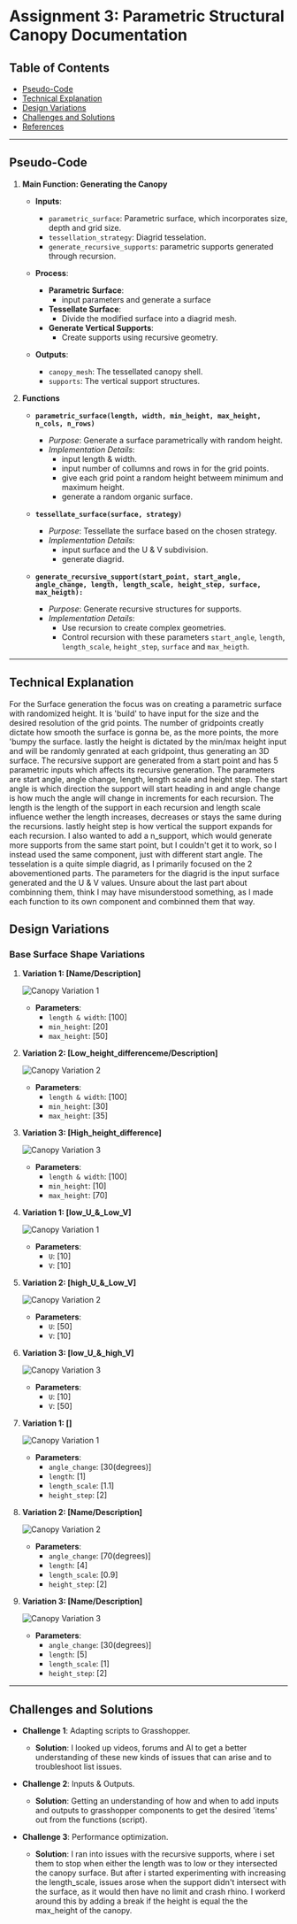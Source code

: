 # Assignment 3: Parametric Structural Canopy Documentation

## Table of Contents

- [Pseudo-Code](#pseudo-code)
- [Technical Explanation](#technical-explanation)
- [Design Variations](#design-variations)
- [Challenges and Solutions](#challenges-and-solutions)
- [References](#references)

---

## Pseudo-Code

1. **Main Function: Generating the Canopy**

   - **Inputs**:
     - `parametric_surface`: Parametric surface, which incorporates size, depth and grid size.
     - `tessellation_strategy`: Diagrid tesselation.
     - `generate_recursive_supports`: parametric supports generated through recursion.

   - **Process**:
     - **Parametric Surface**:
       - input parameters and generate a surface
     - **Tessellate Surface**:
       - Divide the modified surface into a diagrid mesh.
     - **Generate Vertical Supports**:
       - Create supports using recursive geometry.

   - **Outputs**:
     - `canopy_mesh`: The tessellated canopy shell.
     - `supports`: The vertical support structures.

2. **Functions**

   - **`parametric_surface(length, width, min_height, max_height, n_cols, n_rows)`**
     - *Purpose*: Generate a surface parametrically with random height.
     - *Implementation Details*:
       - input length & width.
       - input number of collumns and rows in for the grid points. 
       - give each grid point a random height betweem minimum and maximum height.
       - generate a random organic surface.

   - **`tessellate_surface(surface, strategy)`**
     - *Purpose*: Tessellate the surface based on the chosen strategy.
     - *Implementation Details*:
       - input surface and the U & V subdivision.
       - generate diagrid.

   - **`generate_recursive_support(start_point, start_angle, angle_change, length, length_scale, height_step, surface, max_heigth):`**
     - *Purpose*: Generate recursive structures for supports.
     - *Implementation Details*:
       - Use recursion to create complex geometries.
       - Control recursion with these parameters  `start_angle`, `length`, `length_scale`, `height_step`, `surface` and `max_heigth`.

---

## Technical Explanation

For the Surface generation the focus was on creating a parametric surface with randomized height. It is 'build' to have input for the size and the desired resolution of the grid points. The number of gridpoints creatly dictate how smooth the surface is gonna be, as the more points, the more 'bumpy the surface. lastly the height is dictated by the min/max height input and will be randomly genrated at each gridpoint, thus generating an 3D surface. The recursive support are generated from a start point and has 5 parametric inputs which affects its recursive generation. The parameters are start angle, angle change, length, length scale and height step. The start angle is which direction the support will start heading in and angle change is how much the angle will change in increments for each recursion. The length is the length of the support in each recursion and length scale influence wether the length increases, decreases or stays the same during the recursions. lastly height step is how vertical the support expands for each recursion. I also wanted to add a n_support, which would generate more supports from the same start point, but I couldn't get it to work, so I instead used the same component, just with different start angle.
The tesselation is a quite simple diagrid, as I primarily focused on the 2 abovementioned parts. The parameters for the diagrid is the input surface generated and the U & V values.
Unsure about the last part about combinning them, think I may have misunderstood something, as I made each function to its own component and combinned them that way. 

## Design Variations

### Base Surface Shape Variations

1. **Variation 1: [Name/Description]**

   ![Canopy Variation 1](images/A01.png)

   - **Parameters**:
     - `length & width`: [100]
     - `min_height`: [20]
     - `max_height`: [50]

2. **Variation 2: [Low_height_differenceme/Description]**

   ![Canopy Variation 2](images/A02.png)

   - **Parameters**:
     - `length & width`: [100]
     - `min_height`: [30]
     - `max_height`: [35]

3. **Variation 3: [High_height_difference]**

   ![Canopy Variation 3](images/A03.png)

   - **Parameters**:
     - `length & width`: [100]
     - `min_height`: [10]
     - `max_height`: [70]

4. **Variation 1: [low_U_&_Low_V]**

   ![Canopy Variation 1](images/B01.png)

   - **Parameters**:
     - `U`: [10]
     - `V`: [10]

5. **Variation 2: [high_U_&_Low_V]**

   ![Canopy Variation 2](images/B02.png)

   - **Parameters**:
     - `U`: [50]
     - `V`: [10]

6. **Variation 3: [low_U_&_high_V]**

   ![Canopy Variation 3](images/B03.png)

   - **Parameters**:
     - `U`: [10]
     - `V`: [50]
7. **Variation 1: []**

   ![Canopy Variation 1](images/C01.png)

   - **Parameters**:
     - `angle_change`: [30(degrees)]
     - `length`: [1]
     - `length_scale`: [1.1]
     - `height_step`: [2]

8. **Variation 2: [Name/Description]**

   ![Canopy Variation 2](images/C02.png)

   - **Parameters**:
     - `angle_change`: [70(degrees)]
     - `length`: [4]
     - `length_scale`: [0.9]
     - `height_step`: [2]

9. **Variation 3: [Name/Description]**

   ![Canopy Variation 3](images/C03.png)

   - **Parameters**:
     - `angle_change`: [30(degrees)]
     - `length`: [5]
     - `length_scale`: [1]
     - `height_step`: [2]

---

## Challenges and Solutions

- **Challenge 1**: Adapting scripts to Grasshopper.
  - **Solution**: I looked up videos, forums and AI to get a better understanding of these new kinds of issues that can arise and to troubleshoot list issues. 

- **Challenge 2**: Inputs & Outputs.
  - **Solution**: Getting an understanding of how and when to add inputs and outputs to grasshopper components to get the desired 'items' out from the functions (script).

- **Challenge 3**: Performance optimization.
  - **Solution**: I ran into issues with the recursive supports, where i set them to stop when either the length was to low or they intersected the canopy surface. But after i started experimenting with increasing the length_scale, issues arose when the support didn't intersect with the surface, as it would then have no limit and crash rhino. I workerd around this by adding a break if the height is equal the the max_height of the canopy.
